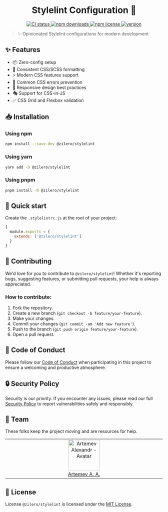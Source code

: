 <p align="center">
  <h1 align="center">Stylelint Configuration 🎯</h1>
</p>

<p align="center">
  <a href="https://github.com/Zilero232/dev-config-hub">
      <img src="https://img.shields.io/github/actions/workflow/status/Zilero232/dev-config-hub/integrate.yml?label=CI&logo=GitHub" alt="CI status">
    </a>
  <a href="https://www.npmjs.com/package/@zilero/stylelint">
      <img src="https://img.shields.io/npm/dm/@zilero/stylelint?logo=NPM" alt="npm downloads">
    </a>
  <a href="https://github.com/Zilero232/cli">
      <img src="https://img.shields.io/badge/License-MIT-yellow.svg" alt="npm license">
    </a>
  <a href="https://github.com/Zilero232/dev-config-hub/tree/main/tools/stylelint">
      <img src="https://img.shields.io/npm/v/@zilero/stylelint?label=version" alt="version">
    </a>
</p>

> ✨ Opinionated Stylelint configurations for modern development

## ✨ Features

- 📦 Zero-config setup
- 🎨 Consistent CSS/SCSS formatting
- ⚡️ Modern CSS features support
- 🚫 Common CSS errors prevention
- 📱 Responsive design best practices
- 🎭 Support for CSS-in-JS
- ✅ CSS Grid and Flexbox validation

## 📥 Installation

### Using npm

```bash
npm install --save-dev @zilero/stylelint
```
### Using yarn

```bash
yarn add -D @zilero/stylelint
```

### Using pnpm

```bash
pnpm install -D @zilero/stylelint
```

## 🚀 Quick start

Create the `.stylelintrc.js` at the root of your project:

```js
{
  module.exports = {
    extends: ['@zilero/stylelint']
  }
}
```

## 🤝 Contributing

We'd love for you to contribute to `@zilero/stylelint`! Whether it's reporting bugs, suggesting features, or submitting pull requests, your help is always appreciated.

### How to contribute:

1. Fork the repository.
2. Create a new branch (`git checkout -b feature/your-feature`).
3. Make your changes.
4. Commit your changes (`git commit -am 'Add new feature'`).
5. Push to the branch (`git push origin feature/your-feature`).
6. Open a pull request.

## 📜 Code of Conduct

Please follow our [Code of Conduct](CODE_OF_CONDUCT.md) when participating in this project to ensure a welcoming and productive atmosphere.

## 🔒 Security Policy

Security is our priority. If you encounter any issues, please read our full [Security Policy](SECURITY.md) to report vulnerabilities safely and responsibly.

## 👥 Team

These folks keep the project moving and are resources for help.

<table>
  <tbody>
    <tr>
      <td align="center" valign="top" width="11%">
        <a href="https://career.habr.com/zilero">
          <img src="https://avatars.githubusercontent.com/u/68345676?s=400&u=eb7df22c29a8aca48def78ec54a7526601c9fd8f&v=4" width="100" height="100" alt="Artemev Alexandr - Avatar">
          <br />
          Artemev A. A.
        </a>
      </td>
    </tr>
  </tbody>
</table>

## 📄 License

License `@zilero/stylelint` is licensed under the [MIT License](LICENSE).
